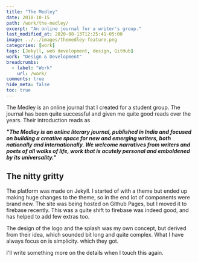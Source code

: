 ```yaml
---
title: "The Medley"
date: 2018-10-15
path: /work/the-medley/
excerpt: "An online journal for a writer's group."
last_modified_at: 2020-08-13T12:25:41-05:00
image: ../../images/themedley-feature.png
categories: [work]
tags: [Jekyll, web development, design, GitHub]
work: "Design & Development"
breadcrumbs:
  - label: "Work"
    url: /work/
comments: true
hide_meta: false
toc: true
---
```


The Medley is an online journal that I created for a student group. The journal has been quite successful and given me quite good reads over the years. Their introduction reads as

_**"The Medley is an online literary journal, published in India and focused on building a creative space for new and emerging writers, both nationally and internationally. We welcome narratives from writers and poets of all walks of life, work that is acutely personal and emboldened by its universality."**_

## The nitty gritty

The platform was made on Jekyll. I started of with a theme but ended up making huge changes to the theme, so in the end lot of components were brand new. The site was being hosted on Github Pages, but I moved it to firebase recently. This was a quite shift to firebase was indeed good, and has helped to add few extras too.

The design of the logo and the splash was my own concept, but derived from their idea, which sounded bit long and quite complex. What I have always focus on is simplicity. which they got.

I'll write something more on the details when I touch this again.
